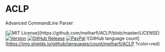 # ACLP
Advanced CommandLine Parser

[![MIT License](https://img.shields.io/apm/l/atomic-design-ui.svg?)](https://github.com/melharfi/ACLP/blob/master/LICENSE)
[![Version](https://badge.fury.io/gh/tterb%2FHyde.svg)](https://github.com/melharfi/ACLP)
[![GitHub Release](https://img.shields.io/github/v/release/melharfi/ACLP)](https://github.com/melharfi/ACLP/releases) 
[![PayPal](https://img.shields.io/badge/paypal-donate-yellow.svg)](https://www.paypal.com/cgi-bin/webscr?cmd=_s-xclick&hosted_button_id=VN92ND2CDMX92)
![GitHub language count](https://img.shields.io/github/languages/count/melharfi/ACLP ?color=red)

